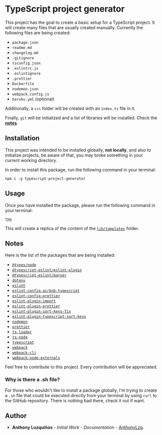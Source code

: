 # TypeScript project generator

This project has the goal to create a basic setup for a TypeScript project. It will create many files that are usually created manually. Currently the following files are being created:

- `package.json`
- `readme.md`
- `changelog.md`
- `.gitignore`
- `tsconfig.json`
- `.eslintrc.js`
- `.eslintignore`
- `.prettier`
- `Dockerfile`
- `nodemon.json`
- `webpack.config.js`
- `heroku.yml` (optional)

Additionally, a `src` folder will be created with an `ìndex.ts` file in it.

Finally, `git` will be initialized and a list of libraries will be installed. Check the [**notes**](#notes).


## Installation

This project was intended to be installed globally, **not locally**, and also to initialize projects, be aware of that, you may broke something in your current working directory.

In order to install this package, run the following command in your terminal:

```console
npm i -g typescript-project-generator
```

## Usage

Once you have installed the package, please run the following command in your terminal:

```console
tpg
```

This will create a replica of the content of the [`lib/templates`](https://github.com/AnthonyLzq/typescript-project-generator/tree/master/lib/templates) folder.

## <a name="notes"></a>Notes

Here is the list of the packages that are being installed:

- [`@types/node`](https://www.npmjs.com/package/@types/node)
- [`@typescript-eslint/eslint-plugin`](https://www.npmjs.com/package/@typescript-eslint/eslint-plugin)
- [`@typescript-eslint/parser`](https://www.npmjs.com/package/@typescript-eslint/parser)
- [`dotenv`](https://www.npmjs.com/package/dotenv)
- [`eslint`](https://www.npmjs.com/package/eslint)
- [`eslint-config-airbnb-typescript`](https://www.npmjs.com/package/eslint-config-airbnb-typescript)
- [`eslint-config-prettier`](https://www.npmjs.com/package/eslint-config-prettier)
- [`eslint-plugin-import`](https://www.npmjs.com/package/eslint-plugin-import)
- [`eslint-plugin-prettier`](https://www.npmjs.com/package/eslint-plugin-prettier)
- [`eslint-plugin-sort-keys-fix`](https://www.npmjs.com/package/eslint-plugin-sort-keys-fix)
- [`eslint-plugin-typescript-sort-keys`](https://www.npmjs.com/package/eslint-plugin-typescript-sort-keys)
- [`nodemon`](https://www.npmjs.com/package/nodemon)
- [`prettier`](https://www.npmjs.com/package/prettier)
- [`ts-loader`](https://www.npmjs.com/package/ts-loader)
- [`ts-node`](https://www.npmjs.com/package/ts-node)
- [`typescript`](https://www.npmjs.com/package/typescript)
- [`webpack`](https://www.npmjs.com/package/webpack)
- [`webpack-cli`](https://www.npmjs.com/package/webpack-cli)
- [`webpack-node-externals`](https://www.npmjs.com/package/webpack-node-externals)

Feel free to contribute to this project. Every contribution will be appreciated.

### Why is there a .sh file?

For those who wouldn't like to install a package globally, I'm trying to create a `.sh` file that could be executed directly from your terminal by using `curl` to the GitHub repository. There is nothing bad there, check it out if want.

## Author
-   **Anthony Luzquiños** - _Initial Work_ - _Documentation_ - [AnthonyLzq](https://github.com/AnthonyLzq).
